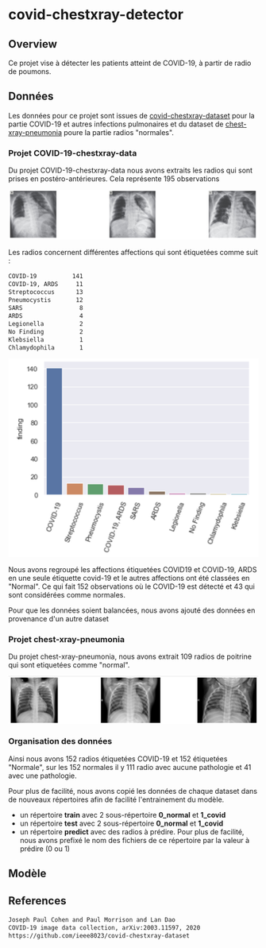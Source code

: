 # covid-chestxray-detector
## Overview

Ce projet vise à détecter les patients atteint de COVID-19, à partir de radio de poumons.

## Données

Les données pour ce projet sont issues de [covid-chestxray-dataset](https://github.com/ieee8023/covid-chestxray-dataset) pour la partie COVID-19 et autres infections pulmonaires et du dataset de [chest-xray-pneumonia](https://www.kaggle.com/paultimothymooney/chest-xray-pneumonia) poure la partie radios "normales".

### Projet COVID-19-chestxray-data

Du projet COVID-19-chestxray-data nous avons extraits les radios qui sont prises en postéro-antérieures. Cela représente 195 observations

![](img/COVID-19-chestxray-data.png)


Les radios concernent différentes affections qui sont étiquetées comme suit :  

```
COVID-19          141
COVID-19, ARDS     11
Streptococcus      13
Pneumocystis       12
SARS                8
ARDS                4
Legionella          2
No Finding          2
Klebsiella          1
Chlamydophila       1
```

![](img/finding_distribution.png)

Nous avons regroupé les affections étiquetées COVID19 et COVID-19, ARDS en une seule étiquette covid-19 et le autres affections ont été classées en "Normal". Ce qui fait 152 observations où le COVID-19 est détecté et 43 qui sont considérées comme normales.

Pour que les données soient balancées, nous avons ajouté des données en provenance d'un autre dataset

### Projet chest-xray-pneumonia

Du projet chest-xray-pneumonia, nous avons extrait 109 radios de poitrine qui sont etiquetées comme "normal".

![](img/chest-xray-pneumonia.png)

### Organisation des données

Ainsi nous avons 152 radios étiquetées COVID-19 et 152 étiquetées "Normale", sur les 152 normales il y 111 radio avec aucune pathologie et 41 avec une pathologie.

Pour plus de facilité, nous avons copié les données de chaque dataset dans de nouveaux répertoires afin de facilité l'entrainement du modèle.

* un répertoire **train** avec 2 sous-répertoire **0_normal** et **1_covid**
* un répertoire **test** avec 2 sous-répertoire **0_normal** et **1_covid** 
* un répertoire **predict** avec des radios à prédire. Pour plus de facilité, nous avons prefixé le nom des fichiers de ce répertoire par la valeur à prédire (0 ou 1) 



## Modèle

## References

```
Joseph Paul Cohen and Paul Morrison and Lan Dao
COVID-19 image data collection, arXiv:2003.11597, 2020
https://github.com/ieee8023/covid-chestxray-dataset
```

